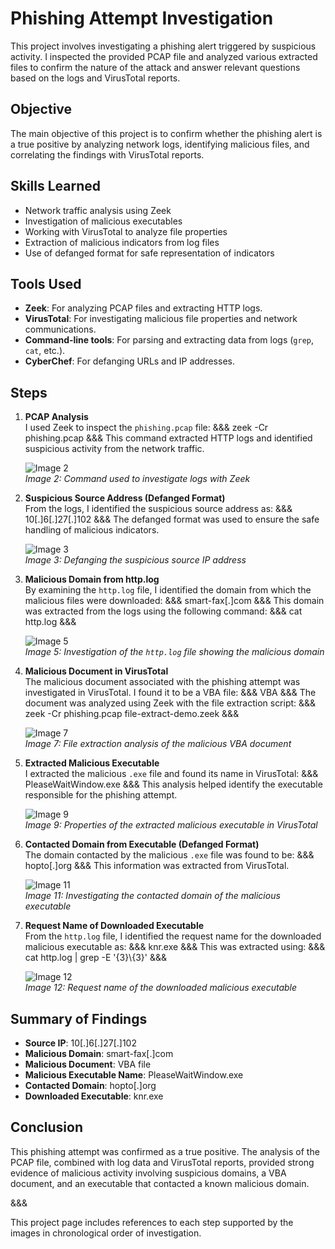# Phishing Attempt Investigation

This project involves investigating a phishing alert triggered by suspicious activity. I inspected the provided PCAP file and analyzed various extracted files to confirm the nature of the attack and answer relevant questions based on the logs and VirusTotal reports.

## Objective

The main objective of this project is to confirm whether the phishing alert is a true positive by analyzing network logs, identifying malicious files, and correlating the findings with VirusTotal reports.

## Skills Learned

- Network traffic analysis using Zeek
- Investigation of malicious executables
- Working with VirusTotal to analyze file properties
- Extraction of malicious indicators from log files
- Use of defanged format for safe representation of indicators

## Tools Used

- **Zeek**: For analyzing PCAP files and extracting HTTP logs.
- **VirusTotal**: For investigating malicious file properties and network communications.
- **Command-line tools**: For parsing and extracting data from logs (`grep`, `cat`, etc.).
- **CyberChef**: For defanging URLs and IP addresses.

## Steps

1. **PCAP Analysis**  
   I used Zeek to inspect the `phishing.pcap` file:
   &&&
   zeek -Cr phishing.pcap
   &&&
   This command extracted HTTP logs and identified suspicious activity from the network traffic.

   ![Image 2](https://example.com/image2.png)  
   *Image 2: Command used to investigate logs with Zeek*

2. **Suspicious Source Address (Defanged Format)**  
   From the logs, I identified the suspicious source address as:
   &&&
   10[.]6[.]27[.]102
   &&&
   The defanged format was used to ensure the safe handling of malicious indicators.

   ![Image 3](https://example.com/image3.png)  
   *Image 3: Defanging the suspicious source IP address*

3. **Malicious Domain from http.log**  
   By examining the `http.log` file, I identified the domain from which the malicious files were downloaded:
   &&&
   smart-fax[.]com
   &&&
   This domain was extracted from the logs using the following command:
   &&&
   cat http.log
   &&&
   
   ![Image 5](https://example.com/image5.png)  
   *Image 5: Investigation of the `http.log` file showing the malicious domain*

4. **Malicious Document in VirusTotal**  
   The malicious document associated with the phishing attempt was investigated in VirusTotal. I found it to be a VBA file:
   &&&
   VBA
   &&&
   The document was analyzed using Zeek with the file extraction script:
   &&&
   zeek -Cr phishing.pcap file-extract-demo.zeek
   &&&
   
   ![Image 7](https://example.com/image7.png)  
   *Image 7: File extraction analysis of the malicious VBA document*

5. **Extracted Malicious Executable**  
   I extracted the malicious `.exe` file and found its name in VirusTotal:
   &&&
   PleaseWaitWindow.exe
   &&&
   This analysis helped identify the executable responsible for the phishing attempt.

   ![Image 9](https://example.com/image9.png)  
   *Image 9: Properties of the extracted malicious executable in VirusTotal*

6. **Contacted Domain from Executable (Defanged Format)**  
   The domain contacted by the malicious `.exe` file was found to be:
   &&&
   hopto[.]org
   &&&
   This information was extracted from VirusTotal.

   ![Image 11](https://example.com/image11.png)  
   *Image 11: Investigating the contacted domain of the malicious executable*

7. **Request Name of Downloaded Executable**  
   From the `http.log` file, I identified the request name for the downloaded malicious executable as:
   &&&
   knr.exe
   &&&
   This was extracted using:
   &&&
   cat http.log | grep -E '{3}\\{3}'
   &&&
   
   ![Image 12](https://example.com/image12.png)  
   *Image 12: Request name of the downloaded malicious executable*

## Summary of Findings

- **Source IP**: 10[.]6[.]27[.]102
- **Malicious Domain**: smart-fax[.]com
- **Malicious Document**: VBA file
- **Malicious Executable Name**: PleaseWaitWindow.exe
- **Contacted Domain**: hopto[.]org
- **Downloaded Executable**: knr.exe

## Conclusion

This phishing attempt was confirmed as a true positive. The analysis of the PCAP file, combined with log data and VirusTotal reports, provided strong evidence of malicious activity involving suspicious domains, a VBA document, and an executable that contacted a known malicious domain.

&&&

This project page includes references to each step supported by the images in chronological order of investigation.
